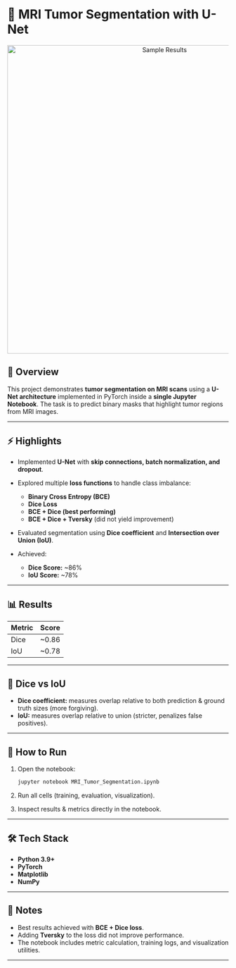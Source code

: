 

# 🧠 MRI Tumor Segmentation with U-Net

<p align="center">
  <img src="results.png" alt="Sample Results" width="700"/>
</p>

## 📌 Overview

This project demonstrates **tumor segmentation on MRI scans** using a **U-Net architecture** implemented in PyTorch inside a **single Jupyter Notebook**.
The task is to predict binary masks that highlight tumor regions from MRI images.

---

## ⚡ Highlights

* Implemented **U-Net** with **skip connections, batch normalization, and dropout**.
* Explored multiple **loss functions** to handle class imbalance:

  * **Binary Cross Entropy (BCE)**
  * **Dice Loss**
  * **BCE + Dice (best performing)**
  * **BCE + Dice + Tversky** (did not yield improvement)
* Evaluated segmentation using **Dice coefficient** and **Intersection over Union (IoU)**.
* Achieved:

  * **Dice Score:** \~86%
  * **IoU Score:** \~78%

---

## 📊 Results


| Metric | Score  |
| ------ | ------ |
| Dice   | \~0.86 |
| IoU    | \~0.78 |

---

## 🧮 Dice vs IoU

* **Dice coefficient:** measures overlap relative to both prediction & ground truth sizes (more forgiving).
* **IoU:** measures overlap relative to union (stricter, penalizes false positives).

---

## 🚀 How to Run

1. Open the notebook:

   ```bash
   jupyter notebook MRI_Tumor_Segmentation.ipynb
   ```
2. Run all cells (training, evaluation, visualization).
3. Inspect results & metrics directly in the notebook.

---

## 🛠️ Tech Stack

* **Python 3.9+**
* **PyTorch**
* **Matplotlib**
* **NumPy**

---

## 📜 Notes

* Best results achieved with **BCE + Dice loss**.
* Adding **Tversky** to the loss did not improve performance.
* The notebook includes metric calculation, training logs, and visualization utilities.

---
